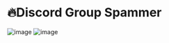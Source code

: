 # 🔥Discord Group Spammer
![image](https://user-images.githubusercontent.com/74207477/184341553-83ff8a7d-b786-4d73-985c-107a8253c3f2.png)
![image](https://user-images.githubusercontent.com/74207477/184341754-cccd023f-766d-4e68-b094-8d378844c2eb.png)

